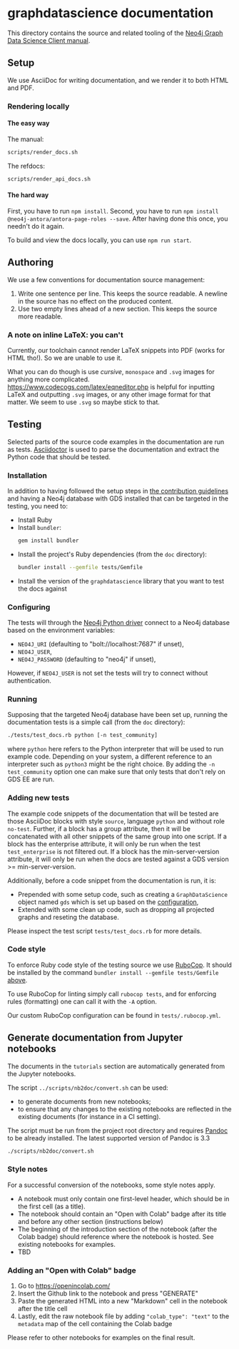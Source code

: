# graphdatascience documentation

This directory contains the source and related tooling of the [Neo4j Graph Data Science Client manual](https://neo4j.com/docs/graph-data-science-client).


## Setup

We use AsciiDoc for writing documentation, and we render it to both HTML and PDF.


### Rendering locally

#### The easy way

The manual:

```bash
scripts/render_docs.sh
```

The refdocs:

```bash
scripts/render_api_docs.sh
```

#### The hard way

First, you have to run `npm install`.
Second, you have to run `npm install @neo4j-antora/antora-page-roles --save`.
After having done this once, you needn't do it again.

To build and view the docs locally, you can use `npm run start`.


## Authoring

We use a few conventions for documentation source management:

1. Write one sentence per line.
   This keeps the source readable.
   A newline in the source has no effect on the produced content.
2. Use two empty lines ahead of a new section.
   This keeps the source more readable.


### A note on inline LaTeX: you can't

Currently, our toolchain cannot render LaTeX snippets into PDF (works for HTML tho!).
So we are unable to use it.

What you can do though is use _cursive_, `monospace` and `.svg` images for anything more complicated.
https://www.codecogs.com/latex/eqneditor.php is helpful for inputting LaTeX and outputting `.svg` images, or any other image format for that matter.
We seem to use `.svg` so maybe stick to that.


## Testing

Selected parts of the source code examples in the documentation are run as tests.
[Asciidoctor](https://github.com/asciidoctor/asciidoctor) is used to parse the documentation and extract the Python code that should be tested.


### Installation

In addition to having followed the setup steps in [the contribution guidelines](../CONTRIBUTING.md#specifically-for-this-project) and having a Neo4j database with GDS installed that can be targeted in the testing, you need to:

 * Install Ruby
 * Install `bundler`:
   ```bash
   gem install bundler
   ```
 * Install the project's Ruby dependencies (from the `doc` directory):
   ```bash
   bundler install --gemfile tests/Gemfile
   ```
 * Install the version of the `graphdatascience` library that you want to test the docs against


### Configuring

The tests will through the [Neo4j Python driver](https://neo4j.com/docs/python-manual/current/) connect to a Neo4j database based on the environment variables:

* `NEO4J_URI` (defaulting to "bolt://localhost:7687" if unset),
* `NEO4J_USER`,
* `NEO4J_PASSWORD` (defaulting to "neo4j" if unset),

However, if `NEO4J_USER` is not set the tests will try to connect without authentication.


### Running

Supposing that the targeted Neo4j database have been set up, running the documentation tests is a simple call (from the `doc` directory):

```bash
./tests/test_docs.rb python [-n test_community]
```

where `python` here refers to the Python interpreter that will be used to run example code.
Depending on your system, a different reference to an interpreter such as `python3` might be the right choice.
By adding the `-n test_community` option one can make sure that only tests that don't rely on GDS EE are run.


### Adding new tests

The example code snippets of the documentation that will be tested are those AsciiDoc blocks with style `source`, language `python` and without role `no-test`.
Further, if a block has a group attribute, then it will be concatenated with all other snippets of the same group into one script.
If a block has the enterprise attribute, it will only be run when the test `test_enterprise` is not filtered out.
If a block has the min-server-version attribute, it will only be run when the docs are tested against a GDS version >= min-server-version.

Additionally, before a code snippet from the documentation is run, it is:

* Prepended with some setup code, such as creating a `GraphDataScience` object named `gds` which is set up based on the [configuration](#configuring),
* Extended with some clean up code, such as dropping all projected graphs and reseting the database.

Please inspect the test script `tests/test_docs.rb` for more details.


### Code style

To enforce Ruby code style of the testing source we use [RuboCop](https://github.com/rubocop/rubocop).
It should be installed by the command `bundler install --gemfile tests/Gemfile` [above](#installation).

To use RuboCop for linting simply call `rubocop tests`, and for enforcing rules (formatting) one can call it with the `-A` option.

Our custom RuboCop configuration can be found in `tests/.rubocop.yml`.


## Generate documentation from Jupyter notebooks

The documents in the `tutorials` section are automatically generated from the Jupyter notebooks.

The script `../scripts/nb2doc/convert.sh` can be used:

* to generate documents from new notebooks;
* to ensure that any changes to the existing notebooks are reflected in the existing documents (for instance in a CI setting).

The script must be run from the project root directory and requires [Pandoc](https://pandoc.org/) to be already installed. The latest supported version of Pandoc is 3.3

```bash
./scripts/nb2doc/convert.sh
```


### Style notes

For a successful conversion of the notebooks, some style notes apply.

* A notebook must only contain one first-level header, which should be in the first cell (as a title).
* The notebook should contain an "Open with Colab" badge after its title and before any other section (instructions below)
* The beginning of the introduction section of the notebook (after the Colab badge) should reference where the notebook is hosted. See existing notebooks for examples.
* TBD


### Adding an "Open with Colab" badge

1. Go to https://openincolab.com/
2. Insert the Github link to the notebook and press "GENERATE"
3. Paste the generated HTML into a new "Markdown" cell in the notebook after the title cell
4. Lastly, edit the raw notebook file by adding `"colab_type": "text"` to the `metadata` map of the cell containing the Colab badge

Please refer to other notebooks for examples on the final result.
